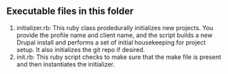 ## Executable files in this folder

  1. initializer.rb: This ruby class prodedurally initializes new projects. You provide the profile name and client name, and the script builds a new Drupal install and performs a set of initial housekeeping for project setup. It also initializes the git repo if desired.
  2. init.rb: This ruby script checks to make sure that the make file is present and then instantiates the initializer.
